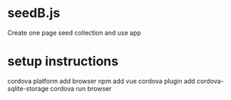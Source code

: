 # seedB.js
Create one page seed collection and use app

# setup instructions
cordova platform add browser
npm add vue
cordova plugin add cordova-sqlite-storage
cordova run browser
